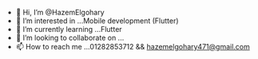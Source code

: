 - 👋 Hi, I’m @HazemElgohary
- 👀 I’m interested in ...Mobile development (Flutter)
- 🌱 I’m currently learning ...Flutter
- 💞️ I’m looking to collaborate on ...
- 📫 How to reach me ...01282853712 && hazemelgohary471@gmail.com

<!---
HazemElgohary/HazemElgohary is a ✨ special ✨ repository because its `README.md` (this file) appears on your GitHub profile.
You can click the Preview link to take a look at your changes.
--->
